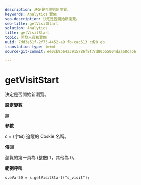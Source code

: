 ```yaml
---
description: 決定是否開始新瀏覽。
keywords: Analytics 實施
seo-description: 決定是否開始新瀏覽。
seo-title: getVisitStart
solution: Analytics
title: getVisitStart
topic: 開發人員和實施
uuid: 7dd3e51f-2f73-4452-a9 fb-cac513 cd28 eb
translation-type: tm+mt
source-git-commit: ee0cb9b64a3915786f8f77d80b55004daa68cab6

---
```



# getVisitStart

決定是否開始新瀏覽。

**設定變數**

無

**參數**

c = (字串) 追蹤的 Cookie 名稱。

**傳回**

瀏覽的第一頁為 (整數) 1，其他為 0。

**範例呼叫**

```
s.eVar50 = s.getVisitStart("s_visit");
```


